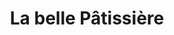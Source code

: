 ---
title: "La belle Pâtissière"
url: /montebello/la-belle-patissiere-rue-notre-dame/
shop: pastry
---